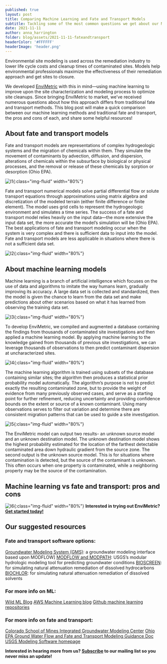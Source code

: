 ```yaml
---
published: true
layout: post
title: Comparing Machine Learning and Fate and Transport Models 
subtitle: Tackling some of the most common questions we get about our ML approach in relation to traditional fate and transport modeling applications
date: 2021-11-11
author: anna_harrington
folder: blog/assets/2021-11-11-fateandtransport
headerColor: '#FFFFFF'
headerImage: 'header.png'
---
```


Environmental site modeling is used across the remediation industry to lower life cycle costs and cleanup times of contaminated sites.  Models help environmental professionals maximize the effectiveness of their remediation approach and get sites to closure.  

We developed [EnviMetric](https://www.azimuth1.com/envimetric) with this in mind—using machine learning to improve upon the site characterization and modeling process to optimize site cleanups.  Since bringing EnviMetric to market, we’ve received numerous questions about how this approach differs from traditional fate and transport methods.  This blog post will make a quick comparison between our machine learning methods and traditional fate and transport, the pros and cons of each, and share some helpful resources!

## About fate and transport models
Fate and transport models are representations of complex hydrogeologic systems and the migration of chemicals within them.  They simulate the movement of contaminants by advection, diffusion, and dispersion, alterations of chemicals within the subsurface by biological or physical processes, and the removal or release of these chemicals by sorption or desorption (Ohio EPA).

![I1]({{site.baseurl}}/{{page.folder}}/fateandtransport.png){:class="img-fluid" width="80%"}

Fate and transport numerical models solve partial differential flow or solute transport equations through approximations using matrix algebra and discretization of the modeled terrain (either finite difference or finite element).  The model uses grid cells to represent the hydrogeologic environment and simulates a time series.  The success of a fate and transport model relies heavily on the input data—the more extensive the input data set, the more accurate the model’s simulation will be (Ohio EPA).  The best applications of fate and transport modeling occur when the system is very complex and there is sufficient data to input into the model.  Fate and transport models are less applicable in situations where there is not a sufficient data set.

![I2]({{site.baseurl}}/{{page.folder}}/fateandtransport2.png){:class="img-fluid" width="80%"}

## About machine learning models
Machine learning is a branch of artificial intelligence which focuses on the use of data and algorithms to imitate the way humans learn, gradually improving its accuracy. A large data set is collected and standardized, then the model is given the chance to learn from the data set and make predictions about other scenarios based on what it has learned from observing the training data set.

![I3]({{site.baseurl}}/{{page.folder}}/ml.png){:class="img-fluid" width="80%"}

To develop EnviMetric, we compiled and augmented a database containing the findings from thousands of contaminated site investigations and then applied a machine learning model.  By applying machine learning to the knowledge gained from thousands of previous site investigations, we can leverage thousands of observations to then predict contaminant dispersion at uncharacterized sites.

![I4]({{site.baseurl}}/{{page.folder}}/ml2.png){:class="img-fluid" width="80%"}

The machine learning algorithm is trained using subsets of the database containing similar sites; the algorithm then produces a statistical prior probability model automatically.    The algorithm’s purpose is not to predict exactly the resulting contaminated zone, but to provide the weight of evidence from many previously observed cases, and serve as a starting point for further refinement, reducing uncertainty and providing confidence bounds on the extent or source of a known contaminant.  Using many observations serves to filter out variation and determine there are consistent migration patterns that can be used to guide a site investigation.

![I5]({{site.baseurl}}/{{page.folder}}/ml3.png){:class="img-fluid" width="80%"}

The EnviMetric model can output two results- an unknown source model and an unknown destination model.  The unknown destination model shows the highest probability estimated for the location of the farthest detectable contaminated area down hydraulic gradient from the source zone.  The second output is the unknown source model.  This is for situations where contamination is detected, but the source of the contaminant is unknown.  This often occurs when one property is contaminated, while a neighboring property may be the source of the contamination.


## Machine learning vs fate and transport: pros and cons

![I6]({{site.baseurl}}/{{page.folder}}/procon.png){:class="img-fluid" width="80%"}
**Interested in trying out EnviMetric?** [**Get started today!**](https://www.azimuth1.com/envimetric-insights.html)

## Our suggested resources
### Fate and transport software options:

[Groundwater Modeling System (GMS)](https://www.aquaveo.com/software/gms-groundwater-modeling-system-introduction): a groundwater modeling interface based upon MODFLOW]
[MODFLOW and MODPATH](https://www.usgs.gov/mission-areas/water-resources/science/modflow-and-related-programs?qt-science_center_objects=0#qt-science_center_objects): USGS’s modular hydrologic modeling tool for predicting groundwater conditions
[BIOSCREEN](https://www.epa.gov/water-research/bioscreen-natural-attenuation-decision-support-system): for simulating natural attenuation remediation of dissolved hydrocarbons
[BIOCHLOR](https://www.epa.gov/water-research/biochlor-natural-attenuation-decision-support-system): for simulating natural attenuation remediation of dissolved solvents


### For more info on ML:
 
[Wild ML Blog](http://www.wildml.com/)
[AWS Machine Learning blog](https://aws.amazon.com/blogs/machine-learning/)
[Github machine learning repositories](https://github.com/search?o=desc&q=topic%3Amachine-learning+&s=stars&type=Repositories&utf8=%E2%9C%93)


### For more info on fate and transport:

[Colorado School of Mines Integrated Groundwater Modeling Center](https://igwmc.mines.edu/)
[Ohio EPA Ground Water Flow and Fate and Transport Modeling Guidance Doc](https://www.epa.state.oh.us/portals/28/documents/TGM-14_final1107W.pdf)
[USGS Modeling Software homepage](https://water.usgs.gov/software/)



**Interested in hearing more from us? [Subscribe](https://www.azimuth1.com/envimetric-insights.html) to our mailing list so you never miss an update!**






